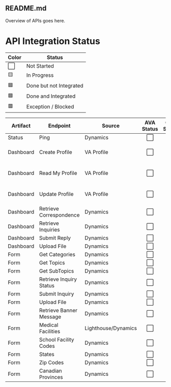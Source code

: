## README.md

Overview of APIs goes here.


# API Integration Status

|Color | Status |
|---|---|
⬜ | Not Started |
🟨 | In Progress |
🟦 | Done but not Integrated |
🟩 | Done and Integrated |
🟥 | Exception / Blocked |

| Artifact | Endpoint | Source | AVA Status | CRM Status | Comments | Documentation |
|---|---|---|:---:|:---:|---|:---:|
Status | Ping | Dynamics |⬜  | ⬜  |  | [link](Status_Ping.md) |
Dashboard | Create Profile | VA Profile |⬜  | ⬜  | Offloading to VA Profile  | [link](Dashboard_CreateMyProfile.md) |
Dashboard | Read My Profile | VA Profile | ⬜  | ⬜  | Offloading to VA Profile | [link](Dashboard_ReadMyProfile.md) |
Dashboard | Update Profile | VA Profile |⬜  | ⬜  | Offloading to VA Profile | [link](Dashboard_UpdateMyProfile.md) |
Dashboard | Retrieve Correspondence | Dynamics |⬜  | ⬜  | | [link](Dashboard_RetrieveCorrespondence.md) |
Dashboard | Retrieve Inquiries | Dynamics | ⬜  | ⬜  |  | [link](Dashboard_RetrieveInquiries.md) |
Dashboard | Submit Reply | Dynamics | ⬜  | ⬜  |  | [link](Dashboard_SubmitAReply.md) |
Dashboard | Upload File | Dynamics | ⬜  | ⬜  |  | [link](Dashboard_UploadFile.md) |
Form | Get Categories | Dynamics | ⬜  | ⬜  |  | [link](Form_GetCategories.md) |
Form | Get Topics | Dynamics | ⬜  | ⬜  |  | [link](Form_GetTopics.md) |
Form | Get SubTopics | Dynamics | ⬜  | ⬜  |  | [link](Form_GetSubTopics.md) |
Form | Retrieve Inquiry Status | Dynamics |⬜  | ⬜  |  | [link](Form_RetrieveInquiryStatus.md) |
Form | Submit Inquiry | Dynamics | ⬜  | ⬜  |  | [link](Form_SubmitInquiry.md) |
Form | Upload File | Dynamics | ⬜  | ⬜  |  | [link](Form_UploadFile.md) |
Form | Retrieve Banner Message | Dynamics | ⬜  | ⬜  |  | [link](Form_RetrieveBannerMessage.md) |
Form | Medical Facilities | Lighthouse/Dynamics | ⬜  | ⬜  |  | [link](Form_MedicalFacilities.md) |
Form | School Facility Codes | Dynamics | ⬜  | ⬜  |  | [link](Form_SchoolFacilityCodes.md) |
Form | States | Dynamics | ⬜  | ⬜  |  | [link](Form_States.md) |
Form | Zip Codes | Dynamics | ⬜  | ⬜  |  | [link](Form_ZipCodes.md) |
Form | Canadian Provinces | Dynamics |⬜  | ⬜  |  | [link](Form_CanadianProvinces.md) |
